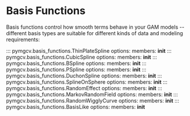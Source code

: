# Basis Functions

Basis functions control how smooth terms behave in your GAM models -- different basis types are suitable for different kinds of data and modeling requirements:

<!-- TODO: Inspection creates strange attribute docs, but cannot disable force_inspection locally -->
<!-- Hence, we manually specify mebers   -->
::: pymgcv.basis_functions.ThinPlateSpline
    options:
      members: __init__
::: pymgcv.basis_functions.CubicSpline
    options:
      members: __init__
::: pymgcv.basis_functions.BSpline
    options:
      members: __init__
::: pymgcv.basis_functions.PSpline
    options:
      members: __init__
::: pymgcv.basis_functions.DuchonSpline
    options:
      members: __init__
::: pymgcv.basis_functions.SplineOnSphere
    options:
      members: __init__
::: pymgcv.basis_functions.RandomEffect
    options:
      members: __init__
::: pymgcv.basis_functions.MarkovRandomField
    options:
      members: __init__
::: pymgcv.basis_functions.RandomWigglyCurve
    options:
      members: __init__
::: pymgcv.basis_functions.BasisLike
    options:
      members: __init__
